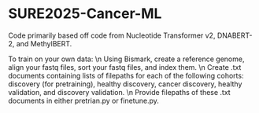 # SURE2025-Cancer-ML

Code primarily based off code from Nucleotide Transformer v2, DNABERT-2, and MethylBERT. 

To train on your own data: \n
Using Bismark, create a reference genome, align your fastq files, sort your fastq files, and index them. \n
Create .txt documents containing lists of filepaths for each of the following cohorts: discovery (for pretraining), healthy discovery, cancer discovery, healthy validation, and discovery validation. \n
Provide filepaths of these .txt documents in either pretrian.py or finetune.py.
